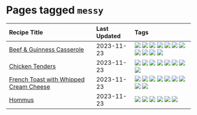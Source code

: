 # Pages tagged `messy`

|Recipe Title|Last Updated|Tags
|:---|:---|:---|
|[Beef & Guinness Casserole](../recipes/beefandguinnesscasserole.md)|2023-11-23|[![](https://img.shields.io/badge/tag-amazing-d5a11)](../tags/amazing.md) [![](https://img.shields.io/badge/tag-baked-6d71)](../tags/baked.md) [![](https://img.shields.io/badge/tag-beef-208450)](../tags/beef.md) [![](https://img.shields.io/badge/tag-casserole-32613c)](../tags/casserole.md) [![](https://img.shields.io/badge/tag-guinness-659a8f)](../tags/guinness.md) [![](https://img.shields.io/badge/tag-irish-5d33f3)](../tags/irish.md) [![](https://img.shields.io/badge/tag-large_quantity-cb29b)](../tags/large_quantity.md) [![](https://img.shields.io/badge/tag-long_cook_time-8ce73b)](../tags/long_cook_time.md) [![](https://img.shields.io/badge/tag-long_prep_time-8344b1)](../tags/long_prep_time.md) [![](https://img.shields.io/badge/tag-messy-3a4f8e)](../tags/messy.md) [![](https://img.shields.io/badge/tag-tricky-91514)](../tags/tricky.md)|
|[Chicken Tenders](../recipes/chickentenders.md)|2023-11-23|[![](https://img.shields.io/badge/tag-airfryer-6984a1)](../tags/airfryer.md) [![](https://img.shields.io/badge/tag-amazing-d5a11)](../tags/amazing.md) [![](https://img.shields.io/badge/tag-battered-acaf3f)](../tags/battered.md) [![](https://img.shields.io/badge/tag-chicken-c6d429)](../tags/chicken.md) [![](https://img.shields.io/badge/tag-crumbed-da139a)](../tags/crumbed.md) [![](https://img.shields.io/badge/tag-messy-3a4f8e)](../tags/messy.md) [![](https://img.shields.io/badge/tag-mine-5b6ac0)](../tags/mine.md) [![](https://img.shields.io/badge/tag-sides-d4602a)](../tags/sides.md)|
|[French Toast with Whipped Cream Cheese](../recipes/frenchtoastwhippedcreamcheese.md)|2023-11-23|[![](https://img.shields.io/badge/tag-amazing-d5a11)](../tags/amazing.md) [![](https://img.shields.io/badge/tag-breakfast-8f457a)](../tags/breakfast.md) [![](https://img.shields.io/badge/tag-dairy-acbc2f)](../tags/dairy.md) [![](https://img.shields.io/badge/tag-dessert-f1d19f)](../tags/dessert.md) [![](https://img.shields.io/badge/tag-fried-b7439e)](../tags/fried.md) [![](https://img.shields.io/badge/tag-large_quantity-cb29b)](../tags/large_quantity.md) [![](https://img.shields.io/badge/tag-messy-3a4f8e)](../tags/messy.md) [![](https://img.shields.io/badge/tag-mine-5b6ac0)](../tags/mine.md) [![](https://img.shields.io/badge/tag-vegetarian-28ab17)](../tags/vegetarian.md)|
|[Hommus](../recipes/hommus.md)|2023-11-23|[![](https://img.shields.io/badge/tag-healthy-9acea8)](../tags/healthy.md) [![](https://img.shields.io/badge/tag-messy-3a4f8e)](../tags/messy.md) [![](https://img.shields.io/badge/tag-protein-99d437)](../tags/protein.md) [![](https://img.shields.io/badge/tag-tricky-91514)](../tags/tricky.md) [![](https://img.shields.io/badge/tag-vegan-4e6ea)](../tags/vegan.md) [![](https://img.shields.io/badge/tag-vegetarian-28ab17)](../tags/vegetarian.md)|